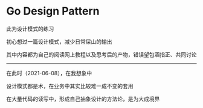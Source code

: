 # Go Design Pattern

此为设计模式的练习

初心想过一篇设计模式，减少日常屎山的输出

其中内容都为自己的阅读网上教程以及思考后的产物，错误望包涵指正、共同讨论

--- 

在此时（2021-06-08），在我想象中

设计模式都是术，在业务中其实比较难一成不变的套用

在大量代码的读写中，形成自己抽象设计的方法论，是为大成境界
